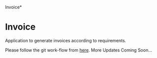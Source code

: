 Invoice*

Invoice 
========

Application to generate invoices according to requirements.


Please follow the git work-flow from [here](https://github.com/vaibhavcisin274/invoice/wiki/Git-Workflow).
More Updates Coming Soon...
